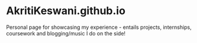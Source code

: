 # AkritiKeswani.github.io
Personal page for showcasing my experience - entails projects, internships, coursework and blogging/music I do on the side! 
